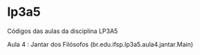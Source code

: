 # lp3a5
Códigos das aulas da disciplina LP3A5

Aula 4 : Jantar dos Filósofos (br.edu.ifsp.lp3a5.aula4.jantar.Main)
